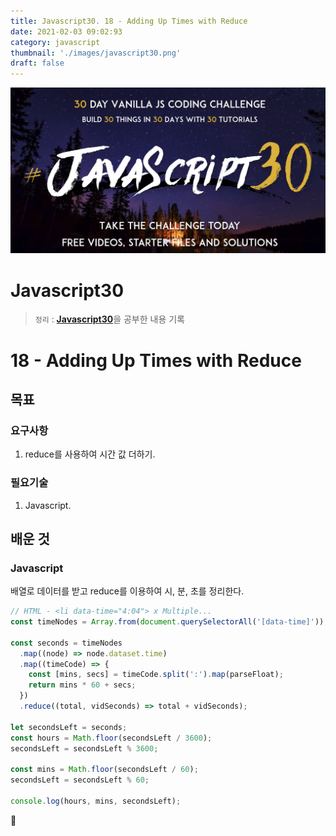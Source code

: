 ```yaml
---
title: Javascript30. 18 - Adding Up Times with Reduce
date: 2021-02-03 09:02:93
category: javascript
thumbnail: './images/javascript30.png'
draft: false
---
```


![](./images/javascript30.png)

# Javascript30

> `정리` : [**Javascript30**](https://javascript30.com)을 공부한 내용 기록

# 18 - Adding Up Times with Reduce

## 목표

### 요구사항

1. reduce를 사용하여 시간 값 더하기.

### 필요기술

1. Javascript.

## 배운 것

### Javascript

배열로 데이터를 받고 reduce를 이용하여 시, 분, 초를 정리한다.

```js
// HTML - <li data-time="4:04"> x Multiple...
const timeNodes = Array.from(document.querySelectorAll('[data-time]'));

const seconds = timeNodes
  .map((node) => node.dataset.time)
  .map((timeCode) => {
    const [mins, secs] = timeCode.split(':').map(parseFloat);
    return mins * 60 + secs;
  })
  .reduce((total, vidSeconds) => total + vidSeconds);

let secondsLeft = seconds;
const hours = Math.floor(secondsLeft / 3600);
secondsLeft = secondsLeft % 3600;

const mins = Math.floor(secondsLeft / 60);
secondsLeft = secondsLeft % 60;

console.log(hours, mins, secondsLeft);
```

👋
